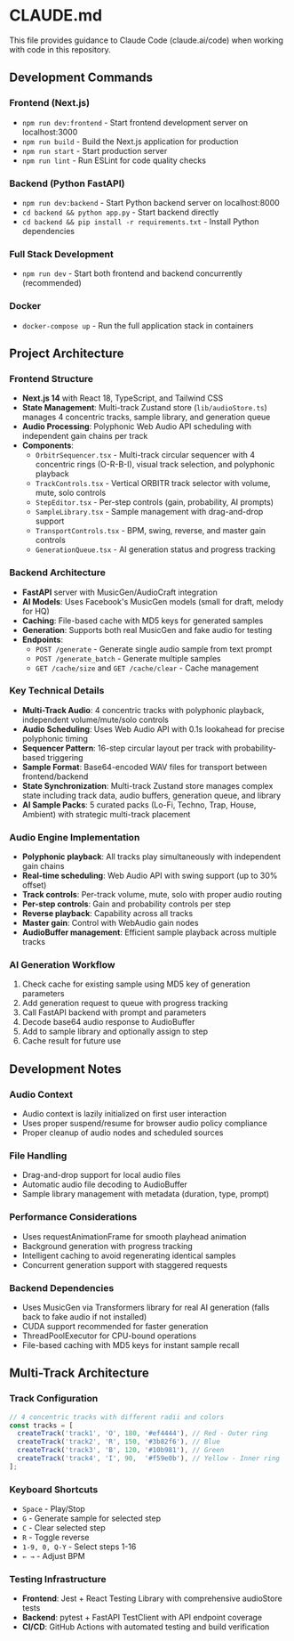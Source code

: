 # CLAUDE.md

This file provides guidance to Claude Code (claude.ai/code) when working with code in this repository.

## Development Commands

### Frontend (Next.js)
- `npm run dev:frontend` - Start frontend development server on localhost:3000
- `npm run build` - Build the Next.js application for production
- `npm run start` - Start production server
- `npm run lint` - Run ESLint for code quality checks

### Backend (Python FastAPI)
- `npm run dev:backend` - Start Python backend server on localhost:8000
- `cd backend && python app.py` - Start backend directly
- `cd backend && pip install -r requirements.txt` - Install Python dependencies

### Full Stack Development
- `npm run dev` - Start both frontend and backend concurrently (recommended)

### Docker
- `docker-compose up` - Run the full application stack in containers

## Project Architecture

### Frontend Structure  
- **Next.js 14** with React 18, TypeScript, and Tailwind CSS
- **State Management**: Multi-track Zustand store (`lib/audioStore.ts`) manages 4 concentric tracks, sample library, and generation queue
- **Audio Processing**: Polyphonic Web Audio API scheduling with independent gain chains per track
- **Components**:
  - `OrbitrSequencer.tsx` - Multi-track circular sequencer with 4 concentric rings (O-R-B-I), visual track selection, and polyphonic playback
  - `TrackControls.tsx` - Vertical ORBITR track selector with volume, mute, solo controls
  - `StepEditor.tsx` - Per-step controls (gain, probability, AI prompts) 
  - `SampleLibrary.tsx` - Sample management with drag-and-drop support
  - `TransportControls.tsx` - BPM, swing, reverse, and master gain controls
  - `GenerationQueue.tsx` - AI generation status and progress tracking

### Backend Architecture
- **FastAPI** server with MusicGen/AudioCraft integration
- **AI Models**: Uses Facebook's MusicGen models (small for draft, melody for HQ)
- **Caching**: File-based cache with MD5 keys for generated samples
- **Generation**: Supports both real MusicGen and fake audio for testing
- **Endpoints**:
  - `POST /generate` - Generate single audio sample from text prompt
  - `POST /generate_batch` - Generate multiple samples
  - `GET /cache/size` and `GET /cache/clear` - Cache management

### Key Technical Details
- **Multi-Track Audio**: 4 concentric tracks with polyphonic playback, independent volume/mute/solo controls
- **Audio Scheduling**: Uses Web Audio API with 0.1s lookahead for precise polyphonic timing
- **Sequencer Pattern**: 16-step circular layout per track with probability-based triggering
- **Sample Format**: Base64-encoded WAV files for transport between frontend/backend
- **State Synchronization**: Multi-track Zustand store manages complex state including track data, audio buffers, generation queue, and library
- **AI Sample Packs**: 5 curated packs (Lo-Fi, Techno, Trap, House, Ambient) with strategic multi-track placement

### Audio Engine Implementation
- **Polyphonic playback**: All tracks play simultaneously with independent gain chains
- **Real-time scheduling**: Web Audio API with swing support (up to 30% offset)
- **Track controls**: Per-track volume, mute, solo with proper audio routing
- **Per-step controls**: Gain and probability controls per step
- **Reverse playback**: Capability across all tracks
- **Master gain**: Control with WebAudio gain nodes
- **AudioBuffer management**: Efficient sample playback across multiple tracks

### AI Generation Workflow
1. Check cache for existing sample using MD5 key of generation parameters
2. Add generation request to queue with progress tracking
3. Call FastAPI backend with prompt and parameters
4. Decode base64 audio response to AudioBuffer
5. Add to sample library and optionally assign to step
6. Cache result for future use

## Development Notes

### Audio Context
- Audio context is lazily initialized on first user interaction
- Uses proper suspend/resume for browser audio policy compliance
- Proper cleanup of audio nodes and scheduled sources

### File Handling
- Drag-and-drop support for local audio files
- Automatic audio file decoding to AudioBuffer
- Sample library management with metadata (duration, type, prompt)

### Performance Considerations
- Uses requestAnimationFrame for smooth playhead animation
- Background generation with progress tracking
- Intelligent caching to avoid regenerating identical samples
- Concurrent generation support with staggered requests

### Backend Dependencies
- Uses MusicGen via Transformers library for real AI generation (falls back to fake audio if not installed)
- CUDA support recommended for faster generation  
- ThreadPoolExecutor for CPU-bound operations
- File-based caching with MD5 keys for instant sample recall

## Multi-Track Architecture

### Track Configuration
```typescript
// 4 concentric tracks with different radii and colors
const tracks = [
  createTrack('track1', 'O', 180, '#ef4444'), // Red - Outer ring
  createTrack('track2', 'R', 150, '#3b82f6'), // Blue
  createTrack('track3', 'B', 120, '#10b981'), // Green  
  createTrack('track4', 'I', 90,  '#f59e0b'), // Yellow - Inner ring
];
```

### Keyboard Shortcuts
- `Space` - Play/Stop
- `G` - Generate sample for selected step
- `C` - Clear selected step
- `R` - Toggle reverse
- `1-9, 0, Q-Y` - Select steps 1-16
- `← →` - Adjust BPM

### Testing Infrastructure
- **Frontend**: Jest + React Testing Library with comprehensive audioStore tests
- **Backend**: pytest + FastAPI TestClient with API endpoint coverage
- **CI/CD**: GitHub Actions with automated testing and build verification